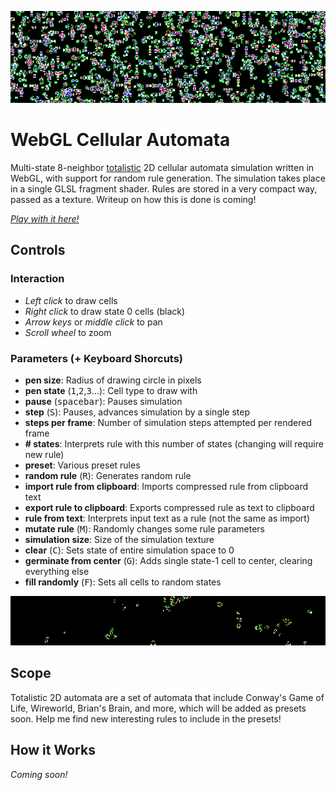 ![banner](banner.gif)

# WebGL Cellular Automata
Multi-state 8-neighbor [totalistic](https://www.wikiwand.com/en/Cellular_automaton#/Totalistic) 2D cellular automata simulation written in WebGL, with support for random rule generation. The simulation takes place in a single GLSL fragment shader. Rules are stored in a very compact way, passed as a texture. Writeup on how this is done is coming!

[*Play with it here!*](https://benpm.github.io/webgl-cellular-automata)

## Controls
### Interaction
- *Left click* to draw cells
- *Right click* to draw state 0 cells (black)
- *Arrow keys* or *middle click* to pan
- *Scroll wheel* to zoom
### Parameters (+ Keyboard Shorcuts)
- **pen size**: Radius of drawing circle in pixels
- **pen state** (<kbd>1</kbd>,<kbd>2</kbd>,<kbd>3</kbd>...): Cell type to draw with
- **pause** (<kbd>spacebar</kbd>): Pauses simulation
- **step** (<kbd>S</kbd>): Pauses, advances simulation by a single step
- **steps per frame**: Number of simulation steps attempted per rendered frame
- **# states**: Interprets rule with this number of states (changing will require new rule)
- **preset**: Various preset rules
- **random rule** (<kbd>R</kbd>): Generates random rule
- **import rule from clipboard**: Imports compressed rule from clipboard text
- **export rule to clipboard**: Exports compressed rule as text to clipboard
- **rule from text**: Interprets input text as a rule (not the same as import)
- **mutate rule** (<kbd>M</kbd>): Randomly changes some rule parameters
- **simulation size**: Size of the simulation texture
- **clear** (<kbd>C</kbd>): Sets state of entire simulation space to 0
- **germinate from center** (<kbd>G</kbd>): Adds single state-1 cell to center, clearing everything else
- **fill randomly** (<kbd>F</kbd>): Sets all cells to random states

![banner2](banner2.gif)

## Scope
Totalistic 2D automata are a set of automata that include Conway's Game of Life, Wireworld, Brian's Brain, and more, which will be added as presets soon. Help me find new interesting rules to include in the presets!

## How it Works
*Coming soon!*
